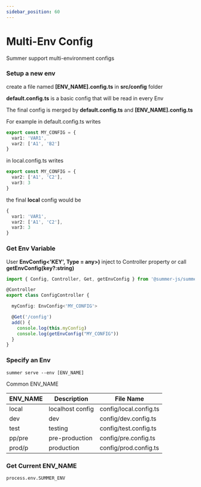 ```yaml
---
sidebar_position: 60
---
```


# Multi-Env Config
Summer support multi-environment configs

### Setup a new env

create a file named **[ENV_NAME].config.ts** in **src/config** folder

**default.config.ts** is a basic config that will be read in every Env

The final config is merged by **default.config.ts** and **[ENV_NAME].config.ts**

For example in default.config.ts writes

```ts
export const MY_CONFIG = {
  var1: 'VAR1',
  var2: ['A1', 'B2']
}
```

in local.config.ts writes
```ts
export const MY_CONFIG = {
  var2: ['A1', 'C2'],
  var3: 3
}
```

the final **local** config would be
```ts
{
  var1: 'VAR1',
  var2: ['A1', 'C2'],
  var3: 3
}
```


### Get Env Variable

User **EnvConfig<'KEY', Type = any>)** inject to Controller property or call **getEnvConfig(key?:string)**

```ts
import { Config, Controller, Get, getEnvConfig } from '@summer-js/summer'

@Controller
export class ConfigController {

  myConfig: EnvConfig<'MY_CONFIG'>

  @Get('/config')
  add() {
    console.log(this.myConfig)
    console.log(getEnvConfig("MY_CONFIG"))
  }
}
```

### Specify an Env

``` title="package.json"
summer serve --env [ENV_NAME]
```


Common ENV_NAME

| ENV_NAME  | Description  |  File Name |
|---|---|---|
| local | localhost config | config/local.config.ts |
| dev |  dev | config/dev.config.ts |
| test | testing | config/test.config.ts |
| pp/pre | pre-production | config/pre.config.ts |
| prod/p | production | config/prod.config.ts |


### Get Current ENV_NAME
```
process.env.SUMMER_ENV
```


